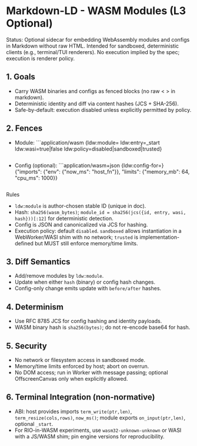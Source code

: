 # Markdown-LD - WASM Modules (L3 Optional)

Status: Optional sidecar for embedding WebAssembly modules and configs in Markdown without raw HTML. Intended for sandboxed, deterministic clients (e.g., terminal/TUI renderers). No execution implied by the spec; execution is renderer policy.

## 1. Goals
- Carry WASM binaries and configs as fenced blocks (no raw < > in markdown).
- Deterministic identity and diff via content hashes (JCS + SHA-256).
- Safe-by-default: execution disabled unless explicitly permitted by policy.

## 2. Fences
- Module: ```application/wasm {ldw:module=<id> ldw:entry=_start ldw:wasi=true|false ldw:policy=disabled|sandboxed|trusted}
  <base64 wasm bytes>
  ```
- Config (optional): ```application/wasm+json {ldw:config-for=<id>}
  {"imports": {"env": {"now_ms": "host_fn"}}, "limits": {"memory_mb": 64, "cpu_ms": 1000}}
  ```

Rules
- `ldw:module` is author-chosen stable ID (unique in doc).
- Hash: `sha256(wasm_bytes)`; `module_id = sha256(jcs({id, entry, wasi, hash}))[:12]` for deterministic detection.
- Config is JSON and canonicalized via JCS for hashing.
- Execution policy: default `disabled`. `sandboxed` allows instantiation in a WebWorker/WASI shim with no network; `trusted` is implementation-defined but MUST still enforce memory/time limits.

## 3. Diff Semantics
- Add/remove modules by `ldw:module`.
- Update when either `hash` (binary) or config hash changes.
- Config-only change emits update with `before/after` hashes.

## 4. Determinism
- Use RFC 8785 JCS for config hashing and identity payloads.
- WASM binary hash is `sha256(bytes)`; do not re-encode base64 for hash.

## 5. Security
- No network or filesystem access in sandboxed mode.
- Memory/time limits enforced by host; abort on overrun.
- No DOM access; run in Worker with message passing; optional OffscreenCanvas only when explicitly allowed.

## 6. Terminal Integration (non-normative)
- ABI: host provides imports `term_write(ptr,len)`, `term_resize(cols,rows)`, `now_ms()`; module exports `on_input(ptr,len)`, optional `_start`.
- For RIO-in-WASM experiments, use `wasm32-unknown-unknown` or WASI with a JS/WASM shim; pin engine versions for reproducibility.

